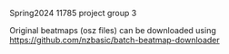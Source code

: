 Spring2024 11785 project group 3

Original beatmaps (osz files) can be downloaded using https://github.com/nzbasic/batch-beatmap-downloader
